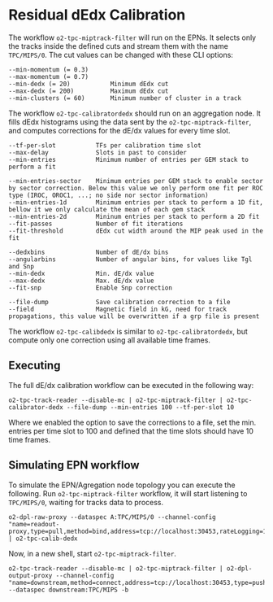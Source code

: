 <!-- doxy
\page refTPCcalibrationCalibdEdx Residual dEdx Calibration
/doxy -->

# Residual dEdx Calibration

The workflow `o2-tpc-miptrack-filter` will run on the EPNs. It selects only the tracks inside the defined cuts and stream them with the name `TPC/MIPS/0`. The cut values can be changed with these CLI options:

```
--min-momentum (= 0.3)
--max-momentum (= 0.7)
--min-dedx (= 20)           Minimum dEdx cut
--max-dedx (= 200)          Maximum dEdx cut
--min-clusters (= 60)       Minimum number of cluster in a track
```

The workflow `o2-tpc-calibratordedx` should run on an aggregation node. It fills dEdx histograms using the data sent by the `o2-tpc-miptrack-filter`, and computes corrections for the dE/dx values for every time slot.

```
--tf-per-slot           TFs per calibration time slot
--max-delay             Slots in past to consider
--min-entries           Minimum number of entries per GEM stack to perform a fit

--min-entries-sector    Minimum entries per GEM stack to enable sector by sector correction. Below this value we only perform one fit per ROC type (IROC, OROC1, ...; no side nor sector information)
--min-entries-1d        Minimum entries per stack to perform a 1D fit, bellow it we only calculate the mean of each gem stack
--min-entries-2d        Mininum entries per stack to perform a 2D fit
--fit-passes            Number of fit iterations
--fit-threshold         dEdx cut width around the MIP peak used in the fit

--dedxbins              Number of dE/dx bins
--angularbins           Number of angular bins, for values like Tgl and Snp
--min-dedx              Min. dE/dx value
--max-dedx              Max. dE/dx value
--fit-snp               Enable Snp correction

--file-dump             Save calibration correction to a file
--field                 Magnetic field in kG, need for track propagations, this value will be overwritten if a grp file is present
```

The workflow `o2-tpc-calibdedx` is similar to `o2-tpc-calibratordedx`, but compute only one correction using all available time frames.

## Executing

The full dE/dx calibration workflow can be executed in the following way:

```
o2-tpc-track-reader --disable-mc | o2-tpc-miptrack-filter | o2-tpc-calibrator-dedx --file-dump --min-entries 100 --tf-per-slot 10
```

Where we enabled the option to save the corrections to a file, set the min. entries per time slot to 100 and defined that the time slots should have 10 time frames.

## Simulating EPN workflow

To simulate the EPN/Agregation node topology you can execute the following.
Run `o2-tpc-miptrack-filter` workflow, it will start listening to `TPC/MIPS/0`, waiting for tracks data to process.

```
o2-dpl-raw-proxy --dataspec A:TPC/MIPS/0 --channel-config "name=readout-proxy,type=pull,method=bind,address=tcp://localhost:30453,rateLogging=1,transport=zeromq" | o2-tpc-calib-dedx
```

Now, in a new shell, start `o2-tpc-miptrack-filter`.

```
o2-tpc-track-reader --disable-mc | o2-tpc-miptrack-filter | o2-dpl-output-proxy --channel-config "name=downstream,method=connect,address=tcp://localhost:30453,type=push,transport=zeromq" --dataspec downstream:TPC/MIPS -b
```
